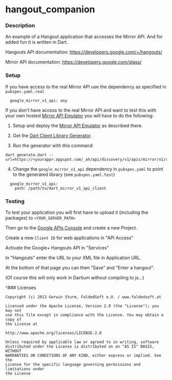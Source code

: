 # hangout_companion

### Description

An example of a Hangout application that accesses the Mirror API. And for added fun it is written in Dart.

Hangouts API documentation: https://developers.google.com/+/hangouts/

Mirror API documentation: https://developers.google.com/glass/


### Setup

If you have access to the real Mirror API use the dependency as specified in `pubspec.yaml.real`
```
  google_mirror_v1_api: any
```


If you don't have access to the real Mirror API and want to test this with your own hosted
[Mirror API Emulator](https://github.com/Scarygami/mirror-api) you will have to do the following:

1.  Setup and deploy the [Mirror API Emulator](https://github.com/Scarygami/mirror-api) as described there.

2.  Get the [Dart Client Library Generator](https://github.com/dart-gde/discovery_api_dart_client_generator).

3.  Run the generator with this command:

```
dart generate.dart --url=https://<yourapp>.appspot.com/_ah/api/discovery/v1/apis/mirror/v1/rest
```

4.  Change the `google_mirror_v1_api` dependency in `pubspec.yaml` to point to the generated library
    (see `pubspec.yaml.test`)

```
  google_mirror_v1_api:
    path: /path/to/dart_mirror_v1_api_client
```


### Testing

To test your application you will first have to upload it (including the packages) to `<YOUR_SERVER_PATH>`

Then go to the [Google APIs Console](https://code.google.com/apis/console/) and create a new Project.

Create a new `Client ID` for web applications in "API Access"

Activate the Google+ Hangouts API in "Services"

In "Hangouts" enter the URL to your XML file in Application URL.

At the bottom of that page you can then "Save" and "Enter a hangout".

(Of course this will only work in Dartium without compiling to js...)


^### Licenses

```
Copyright (c) 2013 Gerwin Sturm, FoldedSoft e.U. / www.foldedsoft.at

Licensed under the Apache License, Version 2.0 (the "License"); you may not
use this file except in compliance with the License. You may obtain a copy of
the License at

http://www.apache.org/licenses/LICENSE-2.0

Unless required by applicable law or agreed to in writing, software
distributed under the License is distributed on an "AS IS" BASIS, WITHOUT
WARRANTIES OR CONDITIONS OF ANY KIND, either express or implied. See the
License for the specific language governing permissions and limitations under
the License

```
